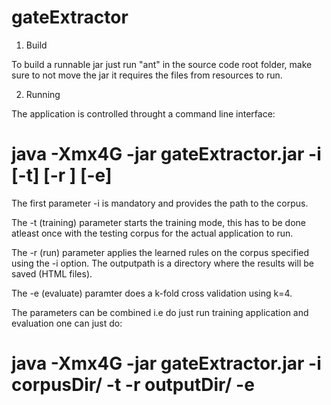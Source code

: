 gateExtractor
=============

1. Build

To build a runnable jar just run "ant" in the source code root folder,
make sure to not move the jar it requires the files from resources to run.

2. Running

The application is controlled throught a command line interface:

# java -Xmx4G -jar gateExtractor.jar -i <inputpath> [-t] [-r <outputpath>] [-e]

The first parameter -i is mandatory and provides the path to the corpus.

The -t (training) parameter starts the training mode, this has to be done
atleast once with the testing corpus for the actual application to run.

The -r (run) parameter applies the learned rules on the corpus specified
using the -i option. The outputpath is a directory where the results will
be saved (HTML files).

The -e (evaluate) paramter does a k-fold cross validation using k=4.

The parameters can be combined i.e do just run training application
and evaluation one can just do:

# java -Xmx4G -jar gateExtractor.jar -i corpusDir/ -t -r outputDir/ -e




